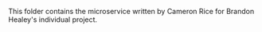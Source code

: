 This folder contains the microservice written by Cameron Rice for Brandon Healey's individual project.
